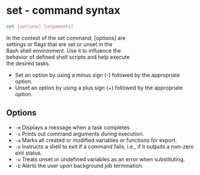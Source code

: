 # set - command syntax

```sh
set [options] [arguments]
```

In the context of the set command, [options] are  
settings or flags that are set or unset in the  
Bash shell environment. Use it to influence the  
behavior of defined shell scripts and help execute  
the desired tasks.  

- Set an option by using a minus sign (-) followed by the appropriate option.
- Unset an option by using a plus sign (+) followed by the appropriate option.

## Options
- `-m` Displays a message when a task completes.
- `-x` Prints out command arguments during execution.
- `-a` Marks all created or modified variables or functions for export.
- `-e` Instructs a shell to exit if a command fails, i.e., if it outputs a non-zero exit status.
- `-u` Treats unset or undefined variables as an error when substituting.
- `-b` Alerts the user upon background job termination.

